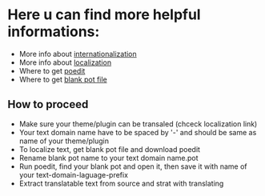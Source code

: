 # Here u can find more helpful informations:

- More info about [internationalization](https://developer.wordpress.org/plugins/internationalization/)
- More info about [localization](https://developer.wordpress.org/plugins/internationalization/localization/)
- Where to get [poedit](https://poedit.net/)
- Where to get [blank pot file](https://github.com/fxbenard/Blank-WordPress-Pot/blob/master/Blank-WordPress.pot)

## How to proceed

- Make sure your theme/plugin can be transaled (chceck localization link)
- Your text domain name have to be spaced by '-' and should be same as name of your theme/plugin
- To localize text, get blank pot file and download poedit
- Rename blank pot name to your text domain name.pot
- Run poedit, find your blank pot and open it, then save it with name of your text-domain-laguage-prefix
- Extract translatable text from source and strat with translating
